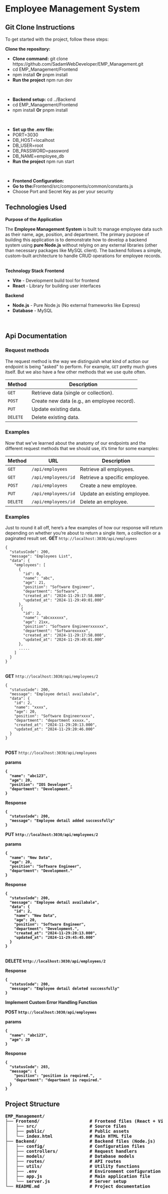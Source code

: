 # Employee Management System

## Git Clone Instructions
To get started with the project, follow these steps:

**Clone the repository:**

<ul>
  <li><b>Clone command:</b> git clone https://github.com/SadamWebDeveloper/EMP_Management.git</li>
  <li> cd EMP_Management/Frontend</li>
  <li>npm install <b>Or</></b> pnpm install</li>
    <li><b>Run the project</b> npm run dev</li>
</ul>
<br>
<ul>
  <li><b>Backend setup:</b> cd ../Backend</li>
  <li> cd EMP_Management/Frontend</li>
  <li>npm install <b>Or</></b> pnpm install</li>
</ul>
<br>
<ul>
  <li><b>Set up the .env file:</b></li>
  <li>PORT=3030</li>
  <li>DB_HOST=localhost</li>
    <li>DB_USER=root</li>
    <li>DB_PASSWORD=password</li>
    <li>DB_NAME=employee_db</li>
    <li><b>Run the project</b> npm run start</li>
</ul>
<br>
<ul>
  <li><b>Frontend Configuration:</b></li>
  <li><b>Go to the:</b>Frontend/src/components/common/constants.js</li>
  <li>Choose Port and Secret Key as per your security </li>

</ul>

## Technologies Used
<b>Purpose of the Application</b>
<br>
<p>The <b>Employee Management System</b> is built to manage employee data such as their name, age, position, and department. The primary purpose of building this application is to demonstrate how to develop a backend system using <b>pure Node.js</b> without relying on any external libraries (other than necessary packages like MySQL client). The backend follows a simple, custom-built architecture to handle CRUD operations for employee records.</p>
<br>
<b>Technology Stack</b>
<b>Frontend</b>
<ul>
  <li><b>Vite</b> - Development build tool for frontend</li>
  <li><b>React</b> - Library for building user interfaces</li>
</ul>

<b>Backend</b>
<ul>
  <li><b>Node.js</b> - Pure Node.js (No external frameworks like Express)</li>
  <li><b>Database</b> - MySQL</li>
</ul>
<br>

## Api Documentation

### Request methods

The request method is the way we distinguish what kind of action our endpoint is being "asked" to perform. For example, `GET` pretty much gives itself. But we also have a few other methods that we use quite often.

| Method   | Description                                  |
| -------- | ----------------------------------------     |
| `GET`    | Retrieve data (single or collection).        |
| `POST`   | Create new data (e.g., an employee record).  |
| `PUT`    | Update existing data.                        |
| `DELETE` | Delete existing data.                        |

### Examples

Now that we’ve learned about the anatomy of our endpoints and the different request methods that we should use, it’s time for some examples:

| Method   | URL                                      | Description                              |
| -------- | ---------------------------------------- | ---------------------------------------- |
| `GET`    | `/api/employees`                         | Retrieve all employees.                  |
| `GET`    | `/api/employees/id`                      | Retrieve a specific employee.            |
| `POST`   | `/api/employees`                         | Create a new employee.                   |
| `PUT`    | `/api/employees/id`                      | Update an existing employee.             |
| `DELETE` | `/api/employees/id`                      | Delete an employee.                      |

### Examples

Just to round it all off, here’s a few examples of how our response will return depending on whether you’re about to return a single item, a collection or a paginated result set.
<b>GET</b>
<code>http://localhost:3030/api/employees</code>

```
{
  "statusCode": 200,
  "message": "Employees List",
  "data": {
    "employees": [
      {
        "id": 0,
        "name": "abc",
        "age": 21,
        "position": "Software Engineer",
        "department": "Software",
        "created_at": "2024-11-29:17:58.000",
        "updated_at": "2024-11-29:49:01.000"
      },
       {
        "id": 2,
        "name": "abcxxxxxx",
        "age": 21xx,
        "position": "Software Engineerxxxxxx",
        "department": "Softwarexxxxx",
        "created_at": "2024-11-29:17:58.000",
        "updated_at": "2024-11-29:49:01.000"
      },
      .....
    ]
  }
}
```
<br>
<b>GET</b>
<code>http://localhost:3030/api/employees/2</code>

```
{
  "statusCode": 200,
  "message": "Employee detail availabale",
  "data": {
    "id": 2,
    "name": "xxxx",
    "age": 20,
    "position": "Software Engineerxxxx",
    "department": "department xxxxx.",
    "created_at": "2024-11-29:20:13.000",
    "updated_at": "2024-11-29:20:46.000"
  }
}
```
<br>
<b>POST</b>
<code>http://localhost:3030/api/employees</code>

<b>params<b>
```
{
  "name": "abc123",
  "age": 20,
  "position": "IOS Developer",
  "department": "Development."
}
```
<b>Response<b>
```
{
  "statusCode": 200,
  "message": "Employee detail added successfully"
}
```


<b>PUT</b>
<code>http://localhost:3030/api/employees/2</code>

<b>params<b>
```
{
  "name": "New Data",
  "age": 20,
  "position": "Software Engineer",
  "department": "Development."
}
```
<b>Response<b>
```
{
  "statusCode": 200,
  "message": "Employee detail availabale",
  "data": {
    "id": 2,
    "name": "New Data",
    "age": 20,
    "position": "Software Engineer",
    "department": "Development.",
    "created_at": "2024-11-29:20:13.000",
    "updated_at": "2024-11-29:45:45.000"
  }
}
```
<br>
<b>DELETE</b>
<code>http://localhost:3030/api/employees/2</code>

<b>Response<b>
```
{
  "statusCode": 200,
  "message": "Employee detail deleted successfully"
}
```
<b>Implement Custom Error Handling Function<b>

<b>POST</b>
<code>http://localhost:3030/api/employees</code>

<b>params<b>
```
{
  "name": "abc123",
  "age": 20
}
```
<b>Response<b>
```
{
  "statusCode": 203,
  "message": {
    "position": "position is required.",
    "department": "department is required."
  }
}
```

## Project Structure

<pre>
EMP_Management/
├── Frontend/                   # Frontend files (React + Vite)
│   ├── src/                    # Source files
│   ├── public/                 # Public assets
│   └── index.html              # Main HTML file
├── Backend/                    # Backend files (Node.js)
│   ├── config/                 # Configuration files
│   ├── controllers/            # Request handlers
│   ├── models/                 # Database models
│   ├── routes/                 # API routes
│   ├── utils/                  # Utility functions
│   ├── .env                    # Environment configuration
│   ├── app.js                  # Main application file
│   └── server.js               # Server setup
└── README.md                   # Project documentation
</pre>




